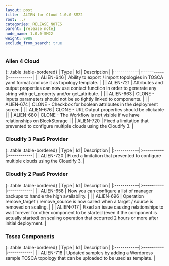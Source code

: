 ```yaml
---
layout: post
title:  ALIEN for Cloud 1.0.0-SM22
root: ../
categories: RELEASE_NOTES
parent: [release_note]
node_name: 1.0.0-SM22
weight: 9988
exclude_from_search: true
---
```






### Alien 4 Cloud

{: .table .table-bordered}
| Type        | Id         | Description |
|:------------|:-----------|:------------|
|  <i class="fa fa-plus text-success"></i> | ALIEN-646 | Ability to export / import topologies in TOSCA yaml format and use it as topology template. |
|  <i class="fa fa-plus text-success"></i> | ALIEN-721 | Attributes and output properties can now use contact function in order to generate any string with get_property and/or get_attribute. |
|  <i class="fa fa-level-up text-primary"></i> | ALIEN-663 | CLONE - Inputs parameters should not be so tightly linked to components. |
|  <i class="fa fa-level-up text-primary"></i> | ALIEN-674 | CLONE - Checkbox for boolean attributes in the deployment screen |
|  <i class="fa fa-level-up text-primary"></i> | ALIEN-676 | CLONE - URL Output properties should be clickable |
|  <i class="fa fa-bug text-danger"></i> | ALIEN-680 | CLONE - The Workflow is not visible if we have relationships on BlockStorage |
|  <i class="fa fa-bug text-danger"></i> | ALIEN-720 | Fixed a limitation that prevented to configure multiple clouds using the Cloudify 3. |

### Cloudify 3 PaaS Provider

{: .table .table-bordered}
| Type        | Id         | Description |
|:------------|:-----------|:------------|
|  <i class="fa fa-bug text-danger"></i> | ALIEN-720 | Fixed a limitation that prevented to configure multiple clouds using the Cloudify 3. |

### Cloudify 2 PaaS Provider

{: .table .table-bordered}
| Type        | Id         | Description |
|:------------|:-----------|:------------|
|  <i class="fa fa-plus text-success"></i> | ALIEN-658 | Now you can configure a list of manager backups to handle the high availability. |
|  <i class="fa fa-level-up text-primary"></i> | ALIEN-696 | Operation remove_target / remove_source is now called when a target / source is removed on scaling. |
|  <i class="fa fa-bug text-danger"></i> | ALIEN-717 | Fixed an issue causing relationships to wait forever for other component to be started (even if the component is actually started) on scaling operation that occurred 2 hours or more after initial deployment. |

### Tosca Components

{: .table .table-bordered}
| Type        | Id         | Description |
|:------------|:-----------|:------------|
|  <i class="fa fa-plus text-success"></i> | ALIEN-718 | Updated samples by adding a Wordpress sample TOSCA topology that can be uploaded to be used as template. |
